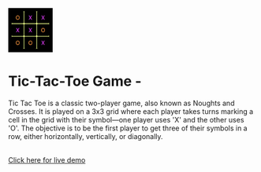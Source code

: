 <img src="ttt.png" style="width: 90px;">
<h1>Tic-Tac-Toe Game - </h1>
<p>Tic Tac Toe is a classic two-player game, also known as Noughts and Crosses. It is played on a 3x3 grid where each player takes turns marking a cell in the grid with their symbol—one player uses 'X' and the other uses 'O'. The objective is to be the first player to get three of their symbols in a row, either horizontally, vertically, or diagonally.</p>
<br>
<a href="https://pritikabansal.github.io/simon-game-color/"> Click here for live demo</a>
